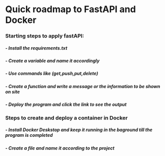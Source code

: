 <h1>Quick roadmap to FastAPI and Docker</h1>
<h3>Starting steps to apply fastAPI:</h3>
<h5>- Install the requirements.txt</h5>
<h5>- Create a variable and name it accordingly</h5>
<h5>- Use commands like (get,push,put,delete)</h5>
<h5>- Create a function and write a message or the information to be shown on site</h5>
<h5>- Deploy the program and click the link to see the output</h5>

<h3>Steps to create and deploy a container in Docker</h3>
<h5>- Install Docker Deskstop and keep it running in the baground till the program is completed</h5>
<h5>- Create a file and name it according to the project</h5>
<h5></h5>
